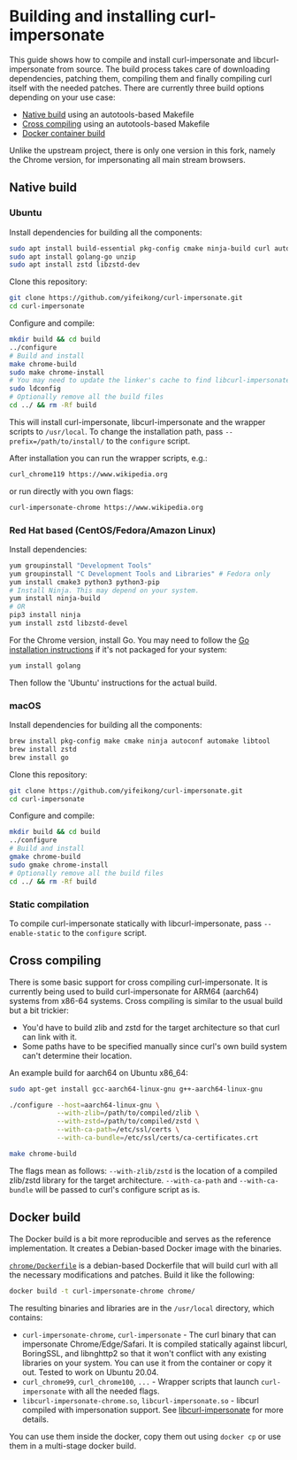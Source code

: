 # Building and installing curl-impersonate

This guide shows how to compile and install curl-impersonate and libcurl-impersonate from source.
The build process takes care of downloading dependencies, patching them, compiling them and finally compiling curl itself with the needed patches.
There are currently three build options depending on your use case:

* [Native build](#native-build) using an autotools-based Makefile
* [Cross compiling](#cross-compiling) using an autotools-based Makefile
* [Docker container build](#docker-build)

Unlike the upstream project, there is only one version in this fork, namely the Chrome version, for impersonating all main stream browsers.

## Native build

### Ubuntu

Install dependencies for building all the components:

```sh
sudo apt install build-essential pkg-config cmake ninja-build curl autoconf automake libtool
sudo apt install golang-go unzip
sudo apt install zstd libzstd-dev
```

Clone this repository:

```sh
git clone https://github.com/yifeikong/curl-impersonate.git
cd curl-impersonate
```

Configure and compile:

```sh
mkdir build && cd build
../configure
# Build and install
make chrome-build
sudo make chrome-install
# You may need to update the linker's cache to find libcurl-impersonate
sudo ldconfig
# Optionally remove all the build files
cd ../ && rm -Rf build
```

This will install curl-impersonate, libcurl-impersonate and the wrapper scripts to `/usr/local`. To change the installation path, pass `--prefix=/path/to/install/` to the `configure` script.

After installation you can run the wrapper scripts, e.g.:

```sh
curl_chrome119 https://www.wikipedia.org
```

or run directly with you own flags:

```sh
curl-impersonate-chrome https://www.wikipedia.org
```

### Red Hat based (CentOS/Fedora/Amazon Linux)

Install dependencies:

```sh
yum groupinstall "Development Tools"
yum groupinstall "C Development Tools and Libraries" # Fedora only
yum install cmake3 python3 python3-pip
# Install Ninja. This may depend on your system.
yum install ninja-build
# OR
pip3 install ninja
yum install zstd libzstd-devel
```

For the Chrome version, install Go.
You may need to follow the [Go installation instructions](https://go.dev/doc/install) if it's not packaged for your system:

```sh
yum install golang
```

Then follow the 'Ubuntu' instructions for the actual build.

### macOS

Install dependencies for building all the components:

```sh
brew install pkg-config make cmake ninja autoconf automake libtool
brew install zstd
brew install go
```

Clone this repository:

```sh
git clone https://github.com/yifeikong/curl-impersonate.git
cd curl-impersonate
```

Configure and compile:

```sh
mkdir build && cd build
../configure
# Build and install
gmake chrome-build
sudo gmake chrome-install
# Optionally remove all the build files
cd ../ && rm -Rf build
```

### Static compilation

To compile curl-impersonate statically with libcurl-impersonate, pass `--enable-static` to the `configure` script.


## Cross compiling

There is some basic support for cross compiling curl-impersonate.
It is currently being used to build curl-impersonate for ARM64 (aarch64) systems from x86-64 systems.
Cross compiling is similar to the usual build but a bit trickier:

* You'd have to build zlib and zstd for the target architecture so that curl can link with it.
* Some paths have to be specified manually since curl's own build system can't determine their location.

An example build for aarch64 on Ubuntu x86_64:

```sh
sudo apt-get install gcc-aarch64-linux-gnu g++-aarch64-linux-gnu

./configure --host=aarch64-linux-gnu \
            --with-zlib=/path/to/compiled/zlib \
            --with-zstd=/path/to/compiled/zstd \
            --with-ca-path=/etc/ssl/certs \
            --with-ca-bundle=/etc/ssl/certs/ca-certificates.crt

make chrome-build
```

The flags mean as follows:
`--with-zlib/zstd` is the location of a compiled zlib/zstd library for the target architecture.
`--with-ca-path` and `--with-ca-bundle` will be passed to curl's configure script as is.

## Docker build

The Docker build is a bit more reproducible and serves as the reference implementation. It creates a Debian-based Docker image with the binaries.

[`chrome/Dockerfile`](chrome/Dockerfile) is a debian-based Dockerfile that will build curl with all the necessary modifications and patches. Build it like the following:

```sh
docker build -t curl-impersonate-chrome chrome/
```

The resulting binaries and libraries are in the `/usr/local` directory, which contains:

* `curl-impersonate-chrome`, `curl-impersonate` - The curl binary that can impersonate Chrome/Edge/Safari. It is compiled statically against libcurl, BoringSSL, and libnghttp2 so that it won't conflict with any existing libraries on your system. You can use it from the container or copy it out. Tested to work on Ubuntu 20.04.
* `curl_chrome99`, `curl_chrome100`, `...` - Wrapper scripts that launch `curl-impersonate` with all the needed flags.
* `libcurl-impersonate-chrome.so`, `libcurl-impersonate.so` - libcurl compiled with impersonation support. See [libcurl-impersonate](README.md#libcurl-impersonate) for more details.

You can use them inside the docker, copy them out using `docker cp` or use them in a multi-stage docker build.
